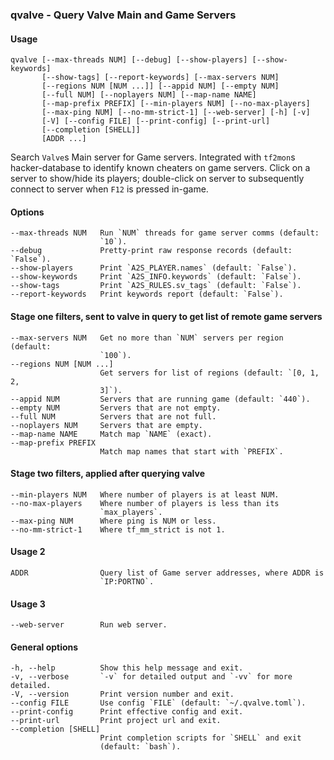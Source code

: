 ### qvalve - Query Valve Main and Game Servers

#### Usage
    qvalve [--max-threads NUM] [--debug] [--show-players] [--show-keywords]
           [--show-tags] [--report-keywords] [--max-servers NUM]
           [--regions NUM [NUM ...]] [--appid NUM] [--empty NUM]
           [--full NUM] [--noplayers NUM] [--map-name NAME]
           [--map-prefix PREFIX] [--min-players NUM] [--no-max-players]
           [--max-ping NUM] [--no-mm-strict-1] [--web-server] [-h] [-v]
           [-V] [--config FILE] [--print-config] [--print-url]
           [--completion [SHELL]]
           [ADDR ...]
    
Search `Valve`s Main server for Game servers. Integrated with `tf2mon`s
hacker-database to identify known cheaters on game servers. Click on a
server to show/hide its players; double-click on server to subsequently
connect to server when `F12` is pressed in-game.

#### Options
    --max-threads NUM   Run `NUM` threads for game server comms (default:
                        `10`).
    --debug             Pretty-print raw response records (default: `False`).
    --show-players      Print `A2S_PLAYER.names` (default: `False`).
    --show-keywords     Print `A2S_INFO.keywords` (default: `False`).
    --show-tags         Print `A2S_RULES.sv_tags` (default: `False`).
    --report-keywords   Print keywords report (default: `False`).

#### Stage one filters, sent to valve in query to get list of remote game servers
    --max-servers NUM   Get no more than `NUM` servers per region (default:
                        `100`).
    --regions NUM [NUM ...]
                        Get servers for list of regions (default: `[0, 1, 2,
                        3]`).
    --appid NUM         Servers that are running game (default: `440`).
    --empty NUM         Servers that are not empty.
    --full NUM          Servers that are not full.
    --noplayers NUM     Servers that are empty.
    --map-name NAME     Match map `NAME` (exact).
    --map-prefix PREFIX
                        Match map names that start with `PREFIX`.

#### Stage two filters, applied after querying valve
    --min-players NUM   Where number of players is at least NUM.
    --no-max-players    Where number of players is less than its
                        `max_players`.
    --max-ping NUM      Where ping is NUM or less.
    --no-mm-strict-1    Where tf_mm_strict is not 1.

#### Usage 2
    ADDR                Query list of Game server addresses, where ADDR is
                        `IP:PORTNO`.

#### Usage 3
    --web-server        Run web server.

#### General options
    -h, --help          Show this help message and exit.
    -v, --verbose       `-v` for detailed output and `-vv` for more detailed.
    -V, --version       Print version number and exit.
    --config FILE       Use config `FILE` (default: `~/.qvalve.toml`).
    --print-config      Print effective config and exit.
    --print-url         Print project url and exit.
    --completion [SHELL]
                        Print completion scripts for `SHELL` and exit
                        (default: `bash`).
